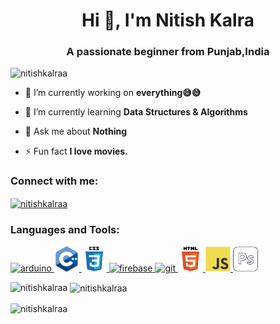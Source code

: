 <h1 align="center">Hi 👋, I'm Nitish Kalra</h1>
<h3 align="center">A passionate beginner from Punjab,India</h3>

<p align="left"> <img src="https://komarev.com/ghpvc/?username=nitishkalraa&label=Profile%20views&color=12181c&style=plastic" alt="nitishkalraa" /> </p>

- 🔭 I’m currently working on **everything😅😅**

- 🌱 I’m currently learning **Data Structures & Algorithms**

- 💬 Ask me about **Nothing**

- ⚡ Fun fact **I love movies.**

<h3 align="left">Connect with me:</h3>
<p align="left">
<a href="https://www.hackerrank.com/nitishkalraa" target="blank"><img align="center" src="https://cdn.jsdelivr.net/npm/simple-icons@3.0.1/icons/hackerrank.svg" alt="nitishkalraa" height="30" width="40" /></a>
</p>

<h3 align="left">Languages and Tools:</h3>
<p align="left"> <a href="https://www.arduino.cc/" target="_blank"> <img src="https://cdn.worldvectorlogo.com/logos/arduino-1.svg" alt="arduino" width="40" height="40"/> </a> <a href="https://www.w3schools.com/cpp/" target="_blank"> <img src="https://raw.githubusercontent.com/devicons/devicon/master/icons/cplusplus/cplusplus-original.svg" alt="cplusplus" width="40" height="40"/> </a> <a href="https://www.w3schools.com/css/" target="_blank"> <img src="https://raw.githubusercontent.com/devicons/devicon/master/icons/css3/css3-original-wordmark.svg" alt="css3" width="40" height="40"/> </a> <a href="https://firebase.google.com/" target="_blank"> <img src="https://www.vectorlogo.zone/logos/firebase/firebase-icon.svg" alt="firebase" width="40" height="40"/> </a> <a href="https://git-scm.com/" target="_blank"> <img src="https://www.vectorlogo.zone/logos/git-scm/git-scm-icon.svg" alt="git" width="40" height="40"/> </a> <a href="https://www.w3.org/html/" target="_blank"> <img src="https://raw.githubusercontent.com/devicons/devicon/master/icons/html5/html5-original-wordmark.svg" alt="html5" width="40" height="40"/> </a> <a href="https://developer.mozilla.org/en-US/docs/Web/JavaScript" target="_blank"> <img src="https://raw.githubusercontent.com/devicons/devicon/master/icons/javascript/javascript-original.svg" alt="javascript" width="40" height="40"/> </a> <a href="https://www.photoshop.com/en" target="_blank"> <img src="https://raw.githubusercontent.com/devicons/devicon/master/icons/photoshop/photoshop-line.svg" alt="photoshop" width="40" height="40"/> </a> </p>

<p><img align="left" src="https://github-readme-stats.vercel.app/api/top-langs?username=nitishkalraa&show_icons=true&hide_border=true&locale=en&layout=compact" alt="nitishkalraa" /></p>

<p>&nbsp;<img align="center" src="https://github-readme-stats.vercel.app/api?username=nitishkalraa&show_icons=true&theme=dark&hide_border=true&locale=en" alt="nitishkalraa" /></p>

<p><img align="center" src="https://github-readme-streak-stats.herokuapp.com/?user=nitishkalraa&theme=dark" alt="nitishkalraa" /></p>
